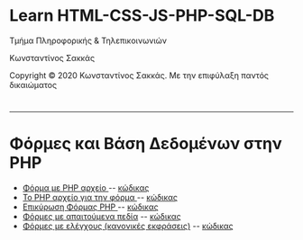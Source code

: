 <html>
<body>
<h1> Learn HTML-CSS-JS-PHP-SQL-DB</h1>
<p> Τμήμα Πληροφορικής & Τηλεπικοινωνιών </p>
<p> Κωνσταντίνος Σακκάς</p>
<p>Copyright © 2020 Κωνσταντίνος Σακκάς. Με την επιφύλαξη παντός δικαιώματος</p>
  <h1></h1>
<hr>

<h1>Φόρμες και Βάση Δεδομένων στην PHP</h1>

<ul>
<li><a href="./Code greek/form.html" target="_blank">Φόρμα με PHP αρχείο </a> -- <a href="https://github.com/ksakkas/Learn-Create-Site/tree/master/%CE%A6%CF%8C%CF%81%CE%BC%CE%B5%CF%82%20%CE%BA%CE%B1%CE%B9%20%CE%92%CE%AC%CF%83%CE%B7%20%CE%94%CE%B5%CE%B4%CE%BF%CE%BC%CE%AD%CE%BD%CF%89%CE%BD%20%CF%83%CF%84%CE%B7%CE%BD%20PHP/Code%20greek/form.html">κώδικας </a></li>
<li><a href="./Code greek/formcon.php" target="_blank">Το PHP αρχείο για την φόρμα </a> -- <a href="https://github.com/ksakkas/Learn-Create-Site/tree/master/%CE%A6%CF%8C%CF%81%CE%BC%CE%B5%CF%82%20%CE%BA%CE%B1%CE%B9%20%CE%92%CE%AC%CF%83%CE%B7%20%CE%94%CE%B5%CE%B4%CE%BF%CE%BC%CE%AD%CE%BD%CF%89%CE%BD%20%CF%83%CF%84%CE%B7%CE%BD%20PHP/Code%20greek/formcon.php">κώδικας </a></li>
<li><a href="./Code greek/form_validation.php" target="_blank">Επικύρωση Φόρμας PHP </a> -- <a href="https://github.com/ksakkas/Learn-Create-Site/tree/master/%CE%A6%CF%8C%CF%81%CE%BC%CE%B5%CF%82%20%CE%BA%CE%B1%CE%B9%20%CE%92%CE%AC%CF%83%CE%B7%20%CE%94%CE%B5%CE%B4%CE%BF%CE%BC%CE%AD%CE%BD%CF%89%CE%BD%20%CF%83%CF%84%CE%B7%CE%BD%20PHP/Code%20greek/form_validation.php">κώδικας </a></li>
<li><a href="./Code greek/form_required.php" target="_blank">Φόρμες με απαιτούμενα πεδία</a> -- <a href="https://github.com/ksakkas/Learn-Create-Site/tree/master/%CE%A6%CF%8C%CF%81%CE%BC%CE%B5%CF%82%20%CE%BA%CE%B1%CE%B9%20%CE%92%CE%AC%CF%83%CE%B7%20%CE%94%CE%B5%CE%B4%CE%BF%CE%BC%CE%AD%CE%BD%CF%89%CE%BD%20%CF%83%CF%84%CE%B7%CE%BD%20PHP/Code%20greek/form_required.php">κώδικας </a></li>
<li><a href="./Code greek/form_mail_url.php" target="_blank">Φόρμες με ελέγχους (κανονικές εκφράσεις)</a> -- <a href="https://github.com/ksakkas/Learn-Create-Site/tree/master/%CE%A6%CF%8C%CF%81%CE%BC%CE%B5%CF%82%20%CE%BA%CE%B1%CE%B9%20%CE%92%CE%AC%CF%83%CE%B7%20%CE%94%CE%B5%CE%B4%CE%BF%CE%BC%CE%AD%CE%BD%CF%89%CE%BD%20%CF%83%CF%84%CE%B7%CE%BD%20PHP/Code%20greek/form_mail_url.php">κώδικας </a></li>

</ul>
</body>
</html>

